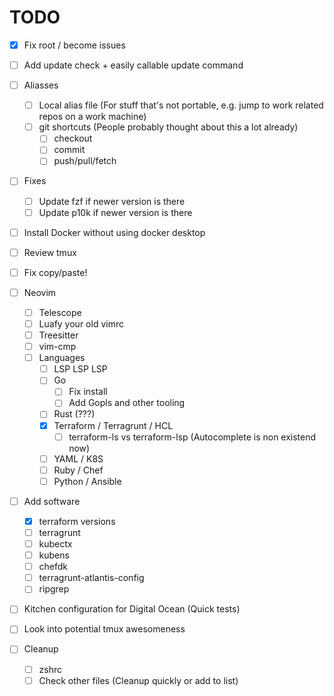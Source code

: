 # TODO

- [x] Fix root / become issues
- [ ] Add update check + easily callable update command

- [ ] Aliasses
  - [ ] Local alias file (For stuff that's not portable, e.g. jump to work related repos on a work machine)
  - [ ] git shortcuts (People probably thought about this a lot already)
    - [ ] checkout
    - [ ] commit
    - [ ] push/pull/fetch

- [ ] Fixes
  - [ ] Update fzf if newer version is there
  - [ ] Update p10k if newer version is there

- [ ] Install Docker without using docker desktop

- [ ] Review tmux

- [ ] Fix copy/paste!

- [ ] Neovim
  - [ ] Telescope
  - [ ] Luafy your old vimrc
  - [ ] Treesitter
  - [ ] vim-cmp
  - [ ] Languages
    - [ ] LSP LSP LSP
    - [ ] Go
      - [ ] Fix install
      - [ ] Add Gopls and other tooling
    - [ ] Rust (???)
    - [x] Terraform / Terragrunt / HCL
      - [ ] terraform-ls vs terraform-lsp (Autocomplete is non existend now)
    - [ ] YAML / K8S
    - [ ] Ruby / Chef
    - [ ] Python / Ansible

- [ ] Add software
  - [x] terraform versions
  - [ ] terragrunt
  - [ ] kubectx
  - [ ] kubens
  - [ ] chefdk
  - [ ] terragrunt-atlantis-config
  - [ ] ripgrep

- [ ] Kitchen configuration for Digital Ocean (Quick tests)

- [ ] Look into potential tmux awesomeness

- [ ] Cleanup
  - [ ] zshrc
  - [ ] Check other files (Cleanup quickly or add to list)

